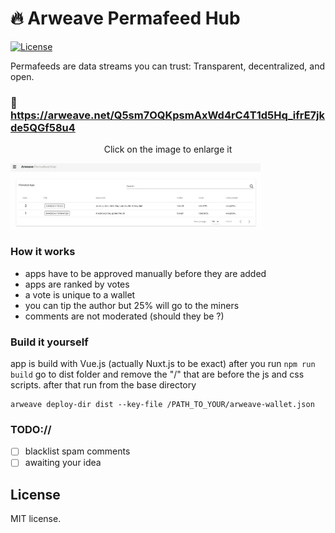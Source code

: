 # :fire: Arweave Permafeed Hub

[![License](http://img.shields.io/badge/license-MIT-blue.svg)](https://github.com/AndreiD/arweave-permafeed-web/blob/master/LICENSE)

Permafeeds are data streams you can trust: Transparent, decentralized, and open.

### :monkey: <a href="https://arweave.net/Q5sm7OQKpsmAxWd4rC4T1d5Hq_ifrE7jkde5QGf58u4">https://arweave.net/Q5sm7OQKpsmAxWd4rC4T1d5Hq_ifrE7jkde5QGf58u4</a>

<p align="center">
  <p align="center">Click on the image to enlarge it</p>
   <img alt="how it looks" width="400" src="https://raw.githubusercontent.com/AndreiD/arweave-permafeed-web/master/assets/example.png">
 </p>

### How it works

- apps have to be approved manually before they are added
- apps are ranked by votes
- a vote is unique to a wallet
- you can tip the author but 25% will go to the miners
- comments are not moderated (should they be ?)

### Build it yourself

app is build with Vue.js (actually Nuxt.js to be exact)
after you run `npm run build` go to dist folder and remove the "/" that are before the js and css scripts.
after that run from the base directory

```
arweave deploy-dir dist --key-file /PATH_TO_YOUR/arweave-wallet.json
```

### TODO://

- [ ] blacklist spam comments
- [ ] awaiting your idea

## License

MIT license.
